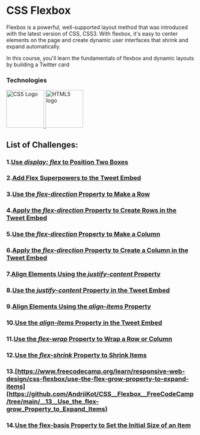 ﻿# CSS Flexbox

Flexbox is a powerful, well-supported layout
method that was introduced with the latest
version of CSS, CSS3. With flexbox, it's
easy to center elements on the page and
create dynamic user interfaces that
shrink and expand automatically.

In this course, you'll learn the
fundamentals of flexbox and dynamic
layouts by building a Twitter card

### Technologies

<div>
    <a href="https://www.w3.org/Style/CSS/" target="_blank">
       <img
         src="https://upload.wikimedia.org/wikipedia/commons/3/3d/CSS.3.svg"
         alt="CSS Logo"
         width="100"
         height="100"
       />
    </a>

  <a href="https://html.spec.whatwg.org/" target="_blank">
    <img
      src="https://upload.wikimedia.org/wikipedia/commons/6/61/HTML5_logo_and_wordmark.svg"
      alt="HTML5 logo"
      width="100"
      height="100"
    />
  </a>
</div>

## List of Challenges:
### 1.[Use *display: flex* to Position Two Boxes](https://github.com/AndriiKot/CSS__Flexbox__FreeCodeCamp/tree/main/__01__Flex_to_Position_Two_Boxes)

### 2.[Add Flex Superpowers to the Tweet Embed](https://github.com/AndriiKot/CSS__Flexbox__FreeCodeCamp/tree/main/__02__Add_Flex_Superpowers_to_the_Tweet_Embed)

### 3.[Use the *flex-direction* Property to Make a Row](https://github.com/AndriiKot/CSS__Flexbox__FreeCodeCamp/tree/main/__03__Use_the_flex-direction_Property_to_Make_a_Row)

### 4.[Apply the *flex-direction* Property to Create Rows in the Tweet Embed](https://github.com/AndriiKot/CSS__Flexbox__FreeCodeCamp/tree/main/__04__Apply_the_flex-direction_Property_to_Create_Rows_in_the_Tweet_Embed)

### 5.[Use the *flex-direction* Property to Make a Column](https://github.com/AndriiKot/CSS__Flexbox__FreeCodeCamp/tree/main/__05__Use_the_flex-direction_Property_to_Make_a_Column)

### 6.[Apply the *flex-direction* Property to Create a Column in the Tweet Embed](https://github.com/AndriiKot/CSS__Flexbox__FreeCodeCamp/tree/main/__06__Apply_the_flex-direction_Property_to_Create_a_Column_in_the_Tweet_Embed)

### 7.[Align Elements Using the *justify-content* Property](https://github.com/AndriiKot/CSS__Flexbox__FreeCodeCamp/tree/main/__07__Align_Elements_Using_the_justify-content_Property)

### 8.[Use the *justify-content* Property in the Tweet Embed](https://github.com/AndriiKot/CSS__Flexbox__FreeCodeCamp/tree/main/__08__Use_the_justify-content_Property_in_the_Tweet_Embed)

### 9.[Align Elements Using the *align-items* Property](https://github.com/AndriiKot/CSS__Flexbox__FreeCodeCamp/tree/main/__09__Align_Elements_Using_the_align-items_Property)

### 10.[Use the *align-items* Property in the Tweet Embed](https://github.com/AndriiKot/CSS__Flexbox__FreeCodeCamp/tree/main/__10__Use_the_align-items_Property_in_the_Tweet_Embed)

### 11.[Use the *flex-wrap* Property to Wrap a Row or Column](https://github.com/AndriiKot/CSS__Flexbox__FreeCodeCamp/tree/main/__11__Use_the_flex-wrap_Property_to_Wrap_a_Row_or_Column)

### 12.[Use the *flex-shrink* Property to Shrink Items](https://github.com/AndriiKot/CSS__Flexbox__FreeCodeCamp/tree/main/__12__Use_the_flex-shrink_Property_to_Shrink_Items)

### 13.[https://www.freecodecamp.org/learn/responsive-web-design/css-flexbox/use-the-flex-grow-property-to-expand-items](https://github.com/AndriiKot/CSS__Flexbox__FreeCodeCamp/tree/main/__13__Use_the_flex-grow_Property_to_Expand_Items)

### 14.[Use the flex-basis Property to Set the Initial Size of an Item](https://github.com/AndriiKot/CSS__Flexbox__FreeCodeCamp/tree/main/__14__Use_the_flex-basis_Property_to_Set_the_Initial_Size_of_anItem)
